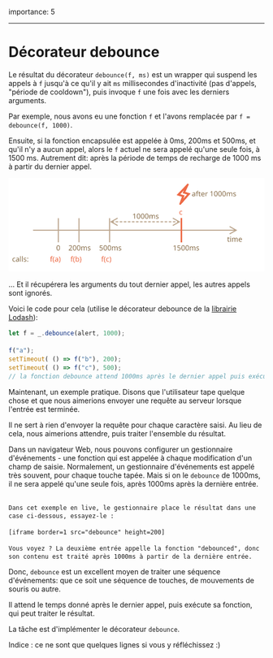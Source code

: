 importance: 5

---

# Décorateur debounce

Le résultat du décorateur `debounce(f, ms)` est un wrapper qui suspend les appels à `f` jusqu'à ce qu'il y ait `ms` millisecondes d'inactivité (pas d'appels, "période de cooldown"), puis invoque `f` une fois avec les derniers arguments.

Par exemple, nous avons eu une fonction `f` et l'avons remplacée par `f = debounce(f, 1000)`.

Ensuite, si la fonction encapsulée est appelée à 0ms, 200ms et 500ms, et qu'il n'y a aucun appel, alors le `f` actuel ne sera appelé qu'une seule fois, à 1500 ms. Autrement dit: après la période de temps de recharge de 1000 ms à partir du dernier appel.

![](debounce.svg)

... Et il récupérera les arguments du tout dernier appel, les autres appels sont ignorés.

Voici le code pour cela (utilise le décorateur debounce de la [librairie Lodash](https://lodash.com/docs/4.17.15#debounce)):

```js
let f = _.debounce(alert, 1000);

f("a"); 
setTimeout( () => f("b"), 200);
setTimeout( () => f("c"), 500); 
// la fonction debounce attend 1000ms après le dernier appel puis exécute : alert("c")
```


Maintenant, un exemple pratique. Disons que l'utilisateur tape quelque chose et que nous aimerions envoyer une requête au serveur lorsque l'entrée est terminée.

Il ne sert à rien d'envoyer la requête pour chaque caractère saisi. Au lieu de cela, nous aimerions attendre, puis traiter l'ensemble du résultat.

Dans un navigateur Web, nous pouvons configurer un gestionnaire d'événements - une fonction qui est appelée à chaque modification d'un champ de saisie. Normalement, un gestionnaire d'événements est appelé très souvent, pour chaque touche tapée. Mais si on le `debounce` de 1000ms, il ne sera appelé qu'une seule fois, après 1000ms après la dernière entrée.

```online

Dans cet exemple en live, le gestionnaire place le résultat dans une case ci-dessous, essayez-le :

[iframe border=1 src="debounce" height=200]

Vous voyez ? La deuxième entrée appelle la fonction "debounced", donc son contenu est traité après 1000ms à partir de la dernière entrée.
```

Donc, `debounce` est un excellent moyen de traiter une séquence d'événements: que ce soit une séquence de touches, de mouvements de souris ou autre.


Il attend le temps donné après le dernier appel, puis exécute sa fonction, qui peut traiter le résultat.

La tâche est d'implémenter le décorateur `debounce`.

Indice : ce ne sont que quelques lignes si vous y réfléchissez :)
